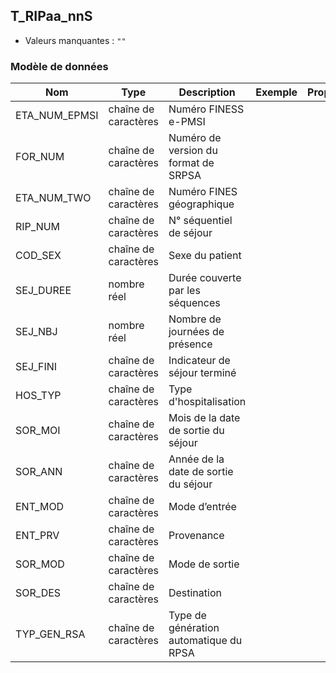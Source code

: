 ## T_RIPaa_nnS

- Valeurs manquantes : `""`

### Modèle de données

|Nom|Type|Description|Exemple|Propriétés|
|-|-|-|-|-|
|ETA_NUM_EPMSI|chaîne de caractères|Numéro FINESS e-PMSI|||
|FOR_NUM|chaîne de caractères|Numéro de version du format de SRPSA|||
|ETA_NUM_TWO|chaîne de caractères|Numéro FINES géographique|||
|RIP_NUM|chaîne de caractères|N° séquentiel de séjour|||
|COD_SEX|chaîne de caractères|Sexe du patient|||
|SEJ_DUREE|nombre réel|Durée couverte par les séquences|||
|SEJ_NBJ|nombre réel|Nombre de journées de présence |||
|SEJ_FINI|chaîne de caractères|Indicateur de séjour terminé|||
|HOS_TYP|chaîne de caractères|Type d'hospitalisation|||
|SOR_MOI|chaîne de caractères|Mois de la date de sortie du séjour|||
|SOR_ANN|chaîne de caractères|Année de la date de sortie du séjour|||
|ENT_MOD|chaîne de caractères|Mode d’entrée|||
|ENT_PRV|chaîne de caractères|Provenance|||
|SOR_MOD|chaîne de caractères|Mode de sortie|||
|SOR_DES|chaîne de caractères|Destination|||
|TYP_GEN_RSA|chaîne de caractères|Type de génération automatique du RPSA|||
